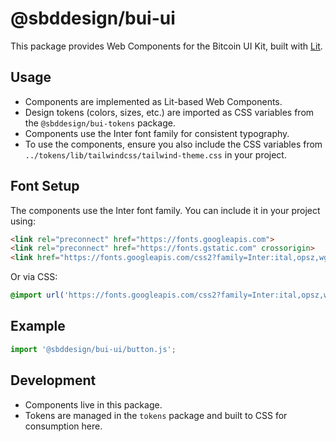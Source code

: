 # @sbddesign/bui-ui

This package provides Web Components for the Bitcoin UI Kit, built with [Lit](https://lit.dev/).

## Usage

- Components are implemented as Lit-based Web Components.
- Design tokens (colors, sizes, etc.) are imported as CSS variables from the `@sbddesign/bui-tokens` package.
- Components use the Inter font family for consistent typography.
- To use the components, ensure you also include the CSS variables from `../tokens/lib/tailwindcss/tailwind-theme.css` in your project.

## Font Setup

The components use the Inter font family. You can include it in your project using:

```html
<link rel="preconnect" href="https://fonts.googleapis.com">
<link rel="preconnect" href="https://fonts.gstatic.com" crossorigin>
<link href="https://fonts.googleapis.com/css2?family=Inter:ital,opsz,wght@0,14..32,100..900;1,14..32,100..900&display=swap" rel="stylesheet">
```

Or via CSS:

```css
@import url('https://fonts.googleapis.com/css2?family=Inter:ital,opsz,wght@0,14..32,100..900;1,14..32,100..900&display=swap');
```

## Example

```js
import '@sbddesign/bui-ui/button.js';
```

## Development

- Components live in this package.
- Tokens are managed in the `tokens` package and built to CSS for consumption here. 